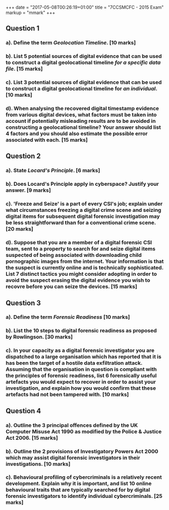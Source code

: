 +++
date = "2017-05-08T00:26:19+01:00"
title = "7CCSMCFC - 2015 Exam"
markup = "mmark"
+++

## Question 1

### a). Define the term *Geolocation Timeline*. [10 marks]

### b). List 5 potential sources of digital evidence that can be used to construct a digital geolocational timeline *for a specific data file*. [15 marks]

### c). List 3 potential sources of digital evidence that can be used to construct a digital geolocational timeline for *an individual*. [10 marks]

### d). When analysing the recovered digital timestamp evidence from various digital devices, what factors must be taken into account if potentially misleading results are to be avoided in constructing a geolocational timeline? Your answer should list 4 factors and you should also estimate the possible error associated with each. [15 marks]


## Question 2

### a). State *Locard's Principle*. [6 marks]

### b). Does Locard's Principle apply in cyberspace? Justify your answer. [9 marks]

### c). 'Freeze and Seize' is a part of every CSI's job; explain under what circumstances freezing a digital crime scene and seizing digital items for subsequent digital forensic investigation may be less straightforward than for a conventional crime scene. [20 marks]

### d). Suppose that you are a member of a digital forensic CSI team, sent to a property to search for and seize digital items suspected of being associated with downloading child pornographic images from the internet. Your information is that the suspect is currently online and is technically sophisticated. List 7 distinct tactics you might consider adopting in order to avoid the suspect erasing the digital evidence you wish to recovre before you can seize the devices. [15 marks]


## Question 3

### a). Define the term *Forensic Readiness* [10 marks]

### b). List the 10 steps to digital forensic readiness as proposed by Rowlingson. [30 marks]

### c). In your capacity as a digital forensic investigator you are dispatched to a large organisation which has reported that it is has been the target of a hostile data exfiltration attack. Assuming that the organisation in question is compliant with the principles of forensic readiness, list 6 forensically useful artefacts you would expect to recover in order to assist your investigation, and explain how you would confirm that these artefacts had not been tampered with. [10 marks]


## Question 4

### a). Outline the 3 principal offences defined by the UK Computer Misuse Act 1990 as modified by the Police & Justice Act 2006. [15 marks]

### b). Outline the 2 provisions of Investigatory Powers Act 2000 which may assist digital forensic investigators in their investigations. [10 marks]

### c). Behavioural profiling of cybercriminals is a relatively recent development. Explain why it is important, and list 10 online behavioural traits that are typically searched for by digital forensic investigators to identify individual cybercriminals. [25 marks]
